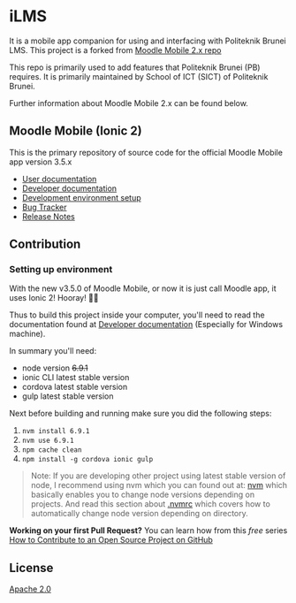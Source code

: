 iLMS
====
It is a mobile app companion for using and interfacing with Politeknik Brunei LMS. This project is a forked from [Moodle Mobile 2.x repo](https://github.com/moodlehq/moodlemobile2)

This repo is primarily used to add features that Politeknik Brunei (PB) requires. It is primarily maintained by School of ICT (SICT) of Politeknik Brunei.

Further information about Moodle Mobile 2.x can be found below.

Moodle Mobile (Ionic 2)
-----------------

This is the primary repository of source code for the official Moodle Mobile app version 3.5.x

* [User documentation](http://docs.moodle.org/en/Moodle_Mobile)
* [Developer documentation](http://docs.moodle.org/dev/Moodle_Mobile)
* [Development environment setup](http://docs.moodle.org/dev/Setting_up_your_development_environment_for_Moodle_Mobile_2)
* [Bug Tracker](https://tracker.moodle.org/browse/MOBILE)
* [Release Notes](http://docs.moodle.org/dev/Moodle_Mobile_Release_Notes)


Contribution
------------

### Setting up environment
With the new v3.5.0 of Moodle Mobile, or now it is just call Moodle app, it uses Ionic 2! Hooray! 🎉🎉

Thus to build this project inside your computer, you'll need to read the documentation found at [Developer documentation](http://docs.moodle.org/dev/Moodle_Mobile) (Especially for Windows machine).

In summary you'll need:

- node version ~~6.9.1~~
- ionic CLI latest stable version
- cordova latest stable version
- gulp latest stable version

Next before building and running make sure you did the following steps:

1. `nvm install 6.9.1`
2. `nvm use 6.9.1`
3. `npm cache clean`
4. `npm install -g cordova ionic gulp`

> Note: If you are developing other project using latest stable version of node, I recommend using nvm which you can found out at: [nvm](https://github.com/creationix/nvm) which basically enables you to change node versions depending on projects. And read this section about [.nvmrc](https://github.com/creationix/nvm#nvmrc) which covers how to automatically change node version depending on directory.

**Working on your first Pull Request?** You can learn how from this *free* series [How to Contribute to an Open Source Project on GitHub](https://egghead.io/series/how-to-contribute-to-an-open-source-project-on-github)

License
-------

[Apache 2.0](http://www.apache.org/licenses/LICENSE-2.0)
